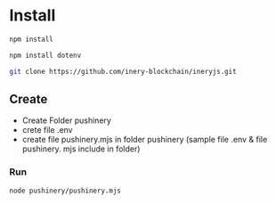 # Install
```bash
npm install
```
```bash
npm install dotenv
```
```bash
git clone https://github.com/inery-blockchain/ineryjs.git
```
## Create
- Create Folder pushinery
- crete file .env
- create file pushinery.mjs in folder pushinery
(sample file .env & file pushinery. mjs include in folder)

### Run
```bash
node pushinery/pushinery.mjs
```